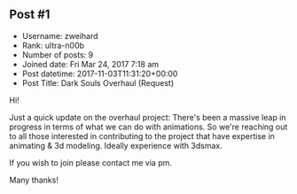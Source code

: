 ## Post #1
- Username: zweihard
- Rank: ultra-n00b
- Number of posts: 9
- Joined date: Fri Mar 24, 2017 7:18 am
- Post datetime: 2017-11-03T11:31:20+00:00
- Post Title: Dark Souls Overhaul (Request)

Hi!

Just a quick update on the overhaul project: There's been a massive leap in progress in terms of what we can do with animations.
So we're reaching out to all those interested in contributing to the project that have expertise in animating & 3d modeling. Ideally experience with 3dsmax.

If you wish to join please contact me via pm. 

Many thanks!
